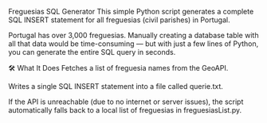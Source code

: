 Freguesias SQL Generator
This simple Python script generates a complete SQL INSERT statement for all freguesias (civil parishes) in Portugal.

Portugal has over 3,000 freguesias. Manually creating a database table with all that data would be time-consuming — but with just a few lines of Python, you can generate the entire SQL query in seconds.

🛠 What It Does
Fetches a list of freguesia names from the GeoAPI.

Writes a single SQL INSERT statement into a file called querie.txt.

If the API is unreachable (due to no internet or server issues), the script automatically falls back to a local list of freguesias in freguesiasList.py.
